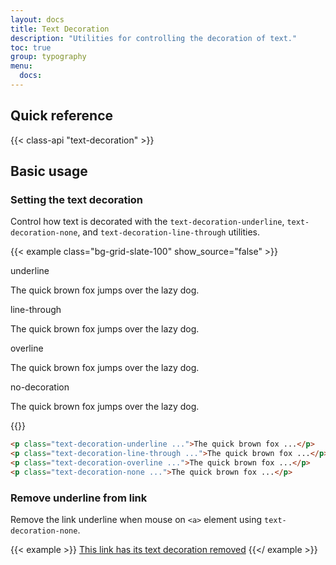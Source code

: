 ```yaml
---
layout: docs
title: Text Decoration
description: "Utilities for controlling the decoration of text."
toc: true
group: typography
menu:
  docs:    
---
```


## Quick reference

{{< class-api "text-decoration" >}}

## Basic usage

### Setting the text decoration

Control how text is decorated with the `text-decoration-underline`, `text-decoration-none`, and `text-decoration-line-through` utilities.

{{< example class="bg-grid-slate-100" show_source="false" >}}
<div class="d-flex flex-column gap-4">
  <div>
    <span class="text-body-tertiary fa-sm fw-semibold mb-3 font-spacemono">underline</span>
    <p class="text-decoration-underline fs-5 fw-semibold">The quick brown fox jumps over the lazy dog.</p>
  </div>
  <div>
    <span class="text-body-tertiary fa-sm fw-semibold mb-3 font-spacemono">line-through</span>
    <p class="text-decoration-line-through fs-5 fw-semibold">The quick brown fox jumps over the lazy dog.</p>
  </div>
  <div>
    <span class="text-body-tertiary fa-sm fw-semibold mb-3 font-spacemono">overline</span>
    <p class="text-decoration-overline fs-5 fw-semibold">The quick brown fox jumps over the lazy dog.</p>
  </div>
  <div>
    <span class="text-body-tertiary fa-sm fw-semibold mb-3 font-spacemono">no-decoration</span>
    <p class="text-decoration-none fs-5 fw-semibold">The quick brown fox jumps over the lazy dog.</p>
  </div>
</div>
{{</ example >}}

```html
<p class="text-decoration-underline ...">The quick brown fox ...</p>
<p class="text-decoration-line-through ...">The quick brown fox ...</p>
<p class="text-decoration-overline ...">The quick brown fox ...</p>
<p class="text-decoration-none ...">The quick brown fox ...</p>
```

### Remove underline from link

Remove the link underline when mouse on `<a>` element using `text-decoration-none`.

{{< example >}}
<a href="#" class="text-decoration-none">This link has its text decoration removed</a>
{{</ example >}}